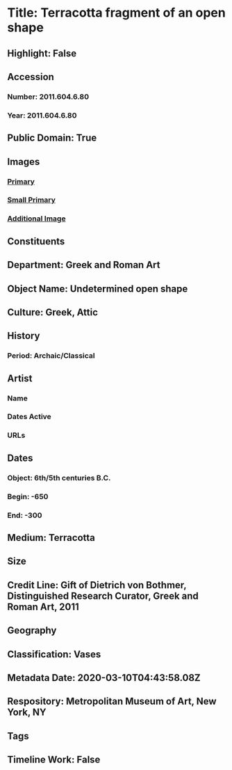 # Title: Terracotta fragment of an open shape
## Highlight: False
## Accession
### Number: 2011.604.6.80
### Year: 2011.604.6.80
## Public Domain: True
## Images
### [Primary](https://images.metmuseum.org/CRDImages/gr/original/DVB15785_1_ff.jpg)
### [Small Primary](https://images.metmuseum.org/CRDImages/gr/web-large/DVB15785_1_ff.jpg)
### [Additional Image](https://images.metmuseum.org/CRDImages/gr/original/DVB15785_2_ff.jpg)
## Constituents
## Department: Greek and Roman Art
## Object Name: Undetermined open shape
## Culture: Greek, Attic
## History
### Period: Archaic/Classical
## Artist
### Name
### Dates Active
### URLs
## Dates
### Object: 6th/5th centuries B.C.
### Begin: -650
### End: -300
## Medium: Terracotta
## Size
## Credit Line: Gift of Dietrich von Bothmer, Distinguished Research Curator, Greek and Roman Art, 2011
## Geography
## Classification: Vases
## Metadata Date: 2020-03-10T04:43:58.08Z
## Respository: Metropolitan Museum of Art, New York, NY
## Tags
## Timeline Work: False